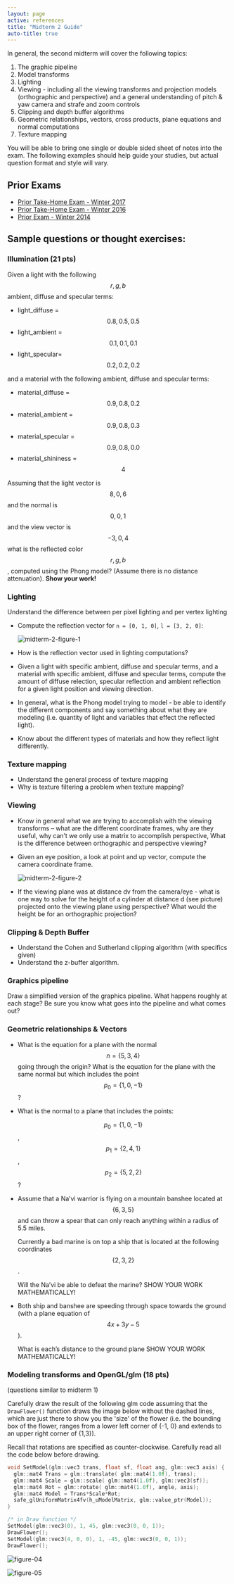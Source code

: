 ```yaml
---
layout: page
active: references
title: "Midterm 2 Guide"
auto-title: true
---
```




In general, the second midterm will cover the following topics:

1. The graphic pipeline
2. Model transforms
3. Lighting
4. Viewing - including all the viewing transforms and projection models (orthographic and perspective)
  and a general understanding of pitch & yaw camera and strafe and zoom controls
5. Clipping and depth buffer algorithms
6. Geometric relationships, vectors, cross products, plane equations and normal computations
7. Texture mapping

You will be able to bring one single or double sided sheet of notes into the exam.
The following examples should help guide your studies, but actual question format and style will vary.



## Prior Exams

- [Prior Take-Home Exam - Winter 2017](midterm2_HW17.pdf)
- [Prior Take-Home Exam - Winter 2016](midterm2_HW16.pdf)
- [Prior Exam - Winter 2014](midterm2_W14.pdf)



## Sample questions or thought exercises:

### Illumination (21 pts)

Given a light with the following $$ {r, g, b} $$ ambient, diffuse and specular terms:

- light_diffuse = $$ {0.8, 0.5, 0.5} $$
- light_ambient = $$ {0.1, 0.1, 0.1} $$
- light_specular= $$ {0.2, 0.2, 0.2} $$

and a material with the following ambient, diffuse and specular terms:

- material_diffuse   = $$ {0.9, 0.8, 0.2} $$
- material_ambient   = $$ {0.9, 0.8, 0.3} $$
- material_specular  = $$ {0.9, 0.8, 0.0} $$
- material_shininess = $$ {4} $$

Assuming that the light vector is $$ {8, 0, 6} $$ and the normal is $$ {0, 0, 1} $$
and the view vector is $$ {-3, 0, 4} $$ what is the reflected color $$ {r, g, b} $$,
computed using the Phong model?
(Assume there is no distance attenuation).
**Show your work!**


### Lighting

Understand the difference between per pixel lighting and per vertex lighting

- Compute the reflection vector for `n = [0, 1, 0]`, `l = [3, 2, 0]`:

  ![midterm-2-figure-1](midterm-2-figure-1.svg)

- How is the reflection vector used in lighting computations?

- Given a light with specific ambient, diffuse and specular terms,
  and a material with specific ambient, diffuse and specular terms,
  compute the amount of diffuse relection, specular reflection and ambient reflection
  for a given light position and viewing direction.

- In general, what is the Phong model trying to model - be able to identify the
  different components and say something about what they are modeling (i.e.
  quantity of light and variables that effect the reflected light).

- Know about the different types of materials and how they reflect light differently.


### Texture mapping

- Understand the general process of texture mapping
- Why is texture filtering a problem when texture mapping?


### Viewing

- Know in general what we are trying to accomplish with the viewing transforms –
  what are the different coordinate frames, why are they useful, why can’t we only
  use a matrix to accomplish perspective, What is the difference between
  orthographic and perspective viewing?

- Given an eye position, a look at point and up vector, compute the camera coordinate frame.

  ![midterm-2-figure-2](midterm-2-figure-2.png)

- If the viewing plane was at distance dv from the camera/eye - what is one way to
  solve for the height of a cylinder at distance d (see picture) projected onto the
  viewing plane using perspective? What would the height be for an orthographic
  projection?


### Clipping & Depth Buffer

- Understand the Cohen and Sutherland clipping algorithm (with specifics given)
- Understand the z-buffer algorithm.


### Graphics pipeline

Draw a simplified version of the graphics pipeline.
What happens roughly at each stage?
Be sure you know what goes into the pipeline and what comes out?


### Geometric relationships & Vectors

- What is the equation for a plane with the normal $$ n = \{ 5, 3, 4 \} $$ going through the origin?
  What is the equation for the plane with the same normal but which includes the point $$ p_0 = \{ 1, 0, -1 \} $$ ?

- What is the normal to a plane that includes the points:

  $$ p_0 = \{ 1, 0, -1 \} $$, $$ p_1 = \{ 2, 4, 1 \} $$, $$ p_2 = \{ 5, 2, 2 \} $$?

- Assume that a Na’vi warrior is flying on a mountain banshee located at $$ \{ 6, 3, 5 \} $$
  and can throw a spear that can only reach anything within a radius of 5.5 miles.

  Currently a bad marine is on top a ship that is located at the following coordinates $$ \{ 2, 3, 2 \} $$.

  Will the Na’vi be able to defeat the marine? SHOW YOUR WORK MATHEMATICALLY!

- Both ship and banshee are speeding through space towards the ground (with a plane equation of $$ 4x + 3y -5 $$).

  What is each’s distance to the ground plane SHOW YOUR WORK MATHEMATICALLY!


### Modeling transforms and OpenGL/glm (18 pts)

(questions similar to midterm 1)

Carefully draw the result of the following glm code assuming that the `DrawFlower()`
function draws the image below without the dashed lines, which are just there to show
you the 'size' of the flower
(i.e. the bounding box of the flower, ranges from a lower left corner of {-1, 0}
and extends to an upper right corner of {1,3}).

Recall that rotations are specified as counter-clockwise.
Carefully read all the code below before drawing.

```cpp
void SetModel(glm::vec3 trans, float sf, float ang, glm::vec3 axis) {
  glm::mat4 Trans = glm::translate( glm::mat4(1.0f), trans);
  glm::mat4 Scale = glm::scale( glm::mat4(1.0f), glm::vec3(sf));
  glm::mat4 Rot = glm::rotate( glm::mat4(1.0f), angle, axis);
  glm::mat4 Model = Trans*Scale*Rot;
  safe_glUniformMatrix4fv(h_uModelMatrix, glm::value_ptr(Model));
}

/* in Draw function */
SetModel(glm::vec3(0), 1, 45, glm::vec3(0, 0, 1));
DrawFlower();
SetModel(glm::vec3(4, 0, 0), 1, -45, glm::vec3(0, 0, 1));
DrawFlower();
```

![figure-04](midterm-1-figure-4.png)

![figure-05](midterm-1-figure-5.png)
